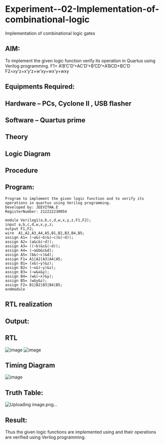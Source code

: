 # Experiment--02-Implementation-of-combinational-logic
Implementation of combinational logic gates
 
## AIM:
To implement the given logic function verify its operation in Quartus using Verilog programming.
 F1= A’B’C’D’+AC’D’+B’CD’+A’BCD+BC’D
F2=xy’z+x’y’z+w’xy+wx’y+wxy
 
 
 
## Equipments Required:
## Hardware – PCs, Cyclone II , USB flasher
## Software – Quartus prime


## Theory
 

## Logic Diagram
## Procedure
## Program:
```
Program to implement the given logic function and to verify its operations in quartus using Verilog programming.
Developed by: JEEVITHA.E
RegisterNumber: 212222230054

module Verilog1(a,b,c,d,w,x,y,z,F1,F2);
input a,b,c,d,w,x,y,z;
output F1,F2;
wire  A1,A2,A3,A4,A5,B1,B2,B3,B4,B5;
assign A1= (~a&(~b)&(~c)&(~d));
assign A2= (a&c&(~d));
assign A3= ((~b)&c&(~d));
assign A4= (~a&b&c&d);
assign A5= (b&(~c)&d);
assign F1= A1|A2|A3|A4|A5;
assign B1= (x&(~y)&z);
assign B2= (~x&(~y)&z);
assign B3= (~w&x&y);
assign B4= (w&(~x)&y);
assign B5= (w&y&z);
assign F2= B1|B2|B3|B4|B5;
endmodule
```
## RTL realization

## Output:
## RTL
![image](https://user-images.githubusercontent.com/118708245/234779151-145287ef-5681-4a03-afa2-b5b635339db5.png)
![image](https://user-images.githubusercontent.com/118708245/234779222-f63d5402-9471-4404-b264-9a6829925451.png)

## Timing Diagram
![image](https://github.com/Jeevithaelumalai/Experiment--02-Implementation-of-combinational-logic-/assets/118708245/142c239d-1813-4b23-b520-58c42a51d251)

## Truth Table:
![Uploading image.png…]()

## Result:
Thus the given logic functions are implemented using  and their operations are verified using Verilog programming.
